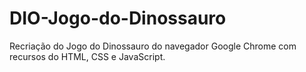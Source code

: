 # DIO-Jogo-do-Dinossauro
Recriação do Jogo do Dinossauro do navegador Google Chrome com recursos do HTML, CSS e JavaScript.
